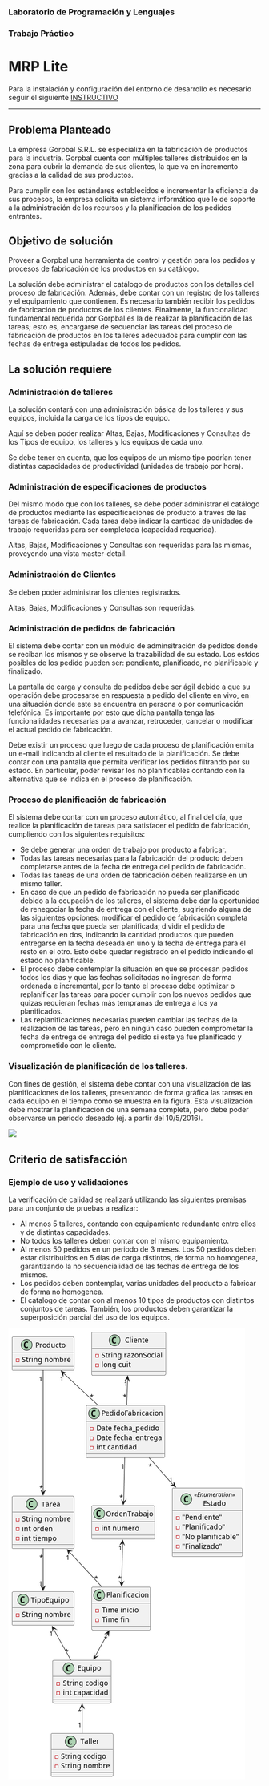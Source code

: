 ### Laboratorio de Programación y Lenguajes
### Trabajo Práctico
# MRP Lite

Para la instalación y configuración del entorno de desarrollo es necesario seguir el siguiente 
<a href="https://git.fi.mdn.unp.edu.ar/labprog/talleres/taller-restful-uix" 
target="_blank">INSTRUCTIVO</a>

---

## Problema Planteado
La empresa Gorpbal S.R.L. se especializa en la fabricación de productos para la industria.
Gorpbal cuenta con múltiples talleres distribuidos en la zona para cubrir la demanda de sus clientes, la que va en incremento gracias a la calidad de sus productos.

Para cumplir con los estándares establecidos e incrementar la eficiencia de sus procesos, la empresa solicita un sistema informático que le de soporte a la administración de los recursos y la planificación de los pedidos entrantes.

## Objetivo de solución
Proveer a Gorpbal una herramienta de control y gestión para los pedidos y procesos de fabricación de los productos en su catálogo.

La solución debe administrar el catálogo de productos con los detalles del proceso de fabricación.
Además, debe contar con un registro de los talleres y el equipamiento que contienen.
Es necesario también recibir los pedidos de fabricación de productos de los clientes.
Finalmente, la funcionalidad fundamental requerida por Gorpbal es la de realizar la planificación de las tareas; esto es, encargarse de secuenciar las tareas del proceso de fabricación de productos en los talleres adecuados para cumplir con las fechas de entrega estipuladas de todos los pedidos.

## La solución requiere
### Administración de talleres
La solución contará con una administración básica de los talleres y sus equipos, incluida la carga de los tipos de equipo.

Aquí se deben poder realizar Altas, Bajas, Modificaciones y Consultas de los Tipos de equipo, los talleres y los equipos de cada uno.

Se debe tener en cuenta, que los equipos de un mismo tipo podrían tener distintas capacidades de productividad (unidades de trabajo por hora).

### Administración de especificaciones de productos
Del mismo modo que con los talleres, se debe poder administrar el catálogo de productos mediante las especificaciones de producto a través de las tareas de fabricación.
Cada tarea debe indicar la cantidad de unidades de trabajo requeridas para ser completada (capacidad requerida).

Altas, Bajas, Modificaciones y Consultas son requeridas para las mismas, proveyendo una vista master-detail.

### Administración de Clientes
Se deben poder administrar los clientes registrados.

Altas, Bajas, Modificaciones y Consultas son requeridas.

### Administración de pedidos de fabricación
El sistema debe contar con un módulo de adminsitración de pedidos donde se reciban los mismos y se observe la trazabilidad de su estado.
Los estdos posibles de los pedido pueden ser: pendiente, planificado, no planificable y finalizado.

La pantalla de carga y consulta de pedidos debe ser ágil debido a que su operación debe procesarse en respuesta a pedido del cliente en vivo, en una situación donde este se encuentra en persona o por comunicación telefónica.
Es importante por esto que dicha pantalla tenga las funcionalidades necesarias para avanzar, retroceder, cancelar o modificar el actual pedido de fabricación.

Debe existir un proceso que luego de cada proceso de planificación emita un e-mail indicando al cliente el resultado de la planificación.
Se debe contar con una pantalla que permita verificar los pedidos filtrando por su estado.
En particular, poder revisar los no planificables contando con la alternativa que se indica en el proceso de planificación.

### Proceso de planificación de fabricación
El sistema debe contar con un proceso automático, al final del día, que realice la planificación de tareas para satisfacer el pedido de fabricación, cumpliendo con los siguientes requisitos:
* Se debe generar una orden de trabajo por producto a fabricar.
* Todas las tareas necesarias para la fabricación del producto deben completarse antes de la fecha de entrega del pedido de fabricación.
* Todas las tareas de una orden de fabricación deben realizarse en un mismo taller.
* En caso de que un pedido de fabricación no pueda ser planificado debido a la ocupación de los talleres, el sistema debe dar la oportunidad de renegociar la fecha de entrega con el cliente, sugiriendo alguna de las siguientes opciones: modificar el pedido de fabricación completa para una fecha que pueda ser planificada; dividir el pedido de fabricación en dos, indicando la cantidad productos que pueden entregarse en la fecha deseada en uno y la fecha de entrega para el resto en el otro. Esto debe quedar registrado en el pedido indicando el estado no planificable.
* El proceso debe contemplar la situación en que se procesan pedidos todos los días y que las fechas solicitadas no ingresan de forma ordenada e incremental, por lo tanto el proceso debe optimizar o replanificar las tareas para poder cumplir con los nuevos pedidos que quizas requieran fechas más tempranas de entrega a los ya planificados.
* Las replanificaciones necesarias pueden cambiar las fechas de la realización de las tareas, pero en ningún caso pueden comprometar la fecha de entrega de entrega del pedido si este ya fue planificado y comprometido con le cliente.

### Visualización de planificación de los talleres.
Con fines de gestión, el sistema debe contar con una visualización de las planificaciones de los talleres, presentando de forma gráfica las tareas en cada equipo en el tiempo como se muestra en la figura.
Esta visualización debe mostrar la planificación de una semana completa, pero debe poder observarse un periodo deseado (ej. a partir del 10/5/2016).

![](ejemplo.png)

## Criterio de satisfacción

### Ejemplo de uso y validaciones
La verificación de calidad se realizará utilizando las siguientes premisas para un conjunto de pruebas a realizar:
* Al menos 5 talleres, contando con equipamiento redundante entre ellos y de distintas capacidades.
* No todos los talleres deben contar con el mismo equipamiento.
* Al menos 50 pedidos en un periodo de 3 meses. Los 50 pedidos deben estar distribuidos en 5 días de carga distintos, de forma no homogenea, garantizando la no secuencialidad de las fechas de entrega de los mismos.
* Los pedidos deben contemplar, varias unidades del producto a fabricar de forma no homogenea.
* El catalogo de contar con al menos 10 tipos de productos con distintos conjuntos de tareas. También, los productos deben garantizar la superposición parcial del uso de los equipos.

![](diagrama.png)

